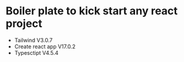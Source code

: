 # Boiler plate to kick start any react project 
- Tailwind V3.0.7
- Create react app V17.0.2
- Typesctipt V4.5.4